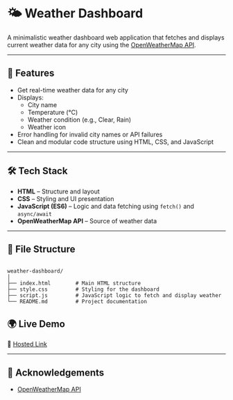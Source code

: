 # 🌤️ Weather Dashboard

A minimalistic weather dashboard web application that fetches and displays current weather data for any city using the [OpenWeatherMap API](https://openweathermap.org/api).

---

## 🚀 Features

- Get real-time weather data for any city
- Displays:
  - City name
  - Temperature (°C)
  - Weather condition (e.g., Clear, Rain)
  - Weather icon
- Error handling for invalid city names or API failures
- Clean and modular code structure using HTML, CSS, and JavaScript

---

## 🛠️ Tech Stack

- **HTML** – Structure and layout
- **CSS** – Styling and UI presentation
- **JavaScript (ES6)** – Logic and data fetching using `fetch()` and `async/await`
- **OpenWeatherMap API** – Source of weather data

---

## 📁 File Structure

```

weather-dashboard/
│
├── index.html        # Main HTML structure
├── style.css         # Styling for the dashboard
├── script.js         # JavaScript logic to fetch and display weather
└── README.md         # Project documentation

````

## 🌍 Live Demo

🔗 [Hosted Link](https://dancing-jelly-8c625e.netlify.app)

---

## 🙌 Acknowledgements

* [OpenWeatherMap API](https://openweathermap.org/api)
